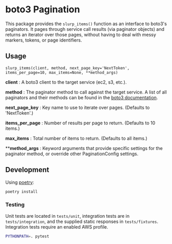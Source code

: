 # boto3 Pagination

This package provides the `slurp_items()` function as an interface to boto3's paginators.
It pages through service call results (via paginator objects) and returns an iterator over those pages, without having to deal with messy markers, tokens, or page identifiers.

## Usage

`slurp_items(client, method, next_page_key='NextToken', items_per_page=10, max_items=None, **method_args)`

**client** : A boto3 client to the target service (ec2, s3, etc.).

**method** : The paginator method to call against the target service.  A list of all paginators and their methods can be found in the [boto3 documentation](https://boto3.amazonaws.com/v1/documentation/api/latest/reference/services/index.html).

**next\_page\_key** : Key name to use to iterate over pages. (Defaults to 'NextToken'.)

**items\_per\_page** : Number of results per page to return. (Defaults to 10 items.)

**max_items** : Total number of items to return.  (Defaults to all items.)

*\***method_args** : Keyword arguments that provide specific settings for the paginator method, or override other PaginationConfig settings.

## Development

Using [poetry](https://python-poetry.org/docs/):

```bash
poetry install
```

### Testing

Unit tests are located in `tests/unit`, integration tests are in `tests/integration`, and the supplied static responses in `tests/fixtures`.  Integration tests require an enabled AWS profile.

```bash
PYTHONPATH=. pytest
```
